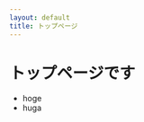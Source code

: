 ```yaml
---
layout: default
title: トップページ
---
```


# トップページです

* hoge
* huga

<object type="image/svg+xml" data="img/test4.svg" width="900" height="900"></object>

